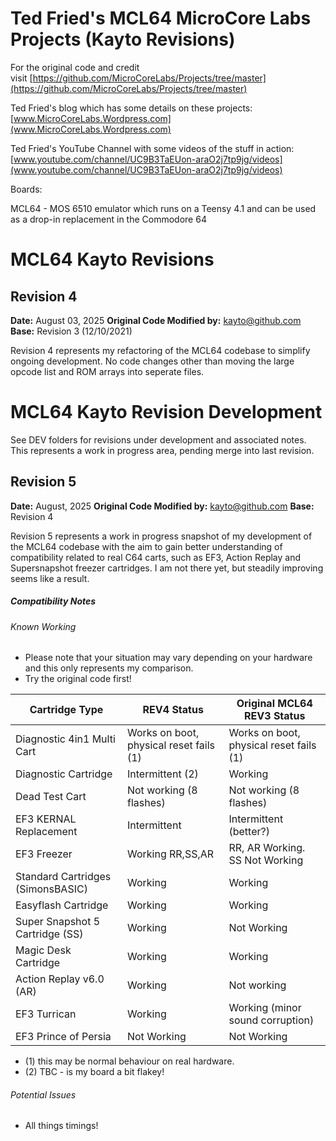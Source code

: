 # Ted Fried's MCL64 MicroCore Labs Projects (Kayto Revisions)

For the original code and credit visit [https://github.com/MicroCoreLabs/Projects/tree/master](https://github.com/MicroCoreLabs/Projects/tree/master)

Ted Fried's blog which has some details on these projects: [www.MicroCoreLabs.Wordpress.com](www.MicroCoreLabs.Wordpress.com)

Ted Fried's YouTube Channel with some videos of the stuff in action: [www.youtube.com/channel/UC9B3TaEUon-araO2j7tp9jg/videos](www.youtube.com/channel/UC9B3TaEUon-araO2j7tp9jg/videos)

Boards:

MCL64 - MOS 6510 emulator which runs on a Teensy 4.1 and can be used as a drop-in replacement in the Commodore 64

# MCL64 Kayto Revisions
## Revision 4
**Date:** August 03, 2025
**Original Code Modified by:** kayto@github.com
**Base:** Revision 3 (12/10/2021)

Revision 4 represents my refactoring of the MCL64 codebase to simplify ongoing development. No code changes other than moving the large opcode list and ROM arrays into seperate files.

# MCL64 Kayto Revision Development

See DEV folders for revisions under development and associated notes. This represents a work in progress area, pending merge into last revision.

## Revision 5

**Date:** August, 2025
**Original Code Modified by:** kayto@github.com
**Base:** Revision 4 

Revision 5 represents a work in progress snapshot of my development of the MCL64 codebase with the aim to gain better understanding of compatibility related to real C64 carts, such as EF3, Action Replay and Supersnapshot freezer cartridges. I am not there yet, but steadily improving seems like a result.

##### Compatibility Notes

###### Known Working

- Please note that your situation may vary depending on your hardware and this only represents my comparison. 
- Try the original code first!


| Cartridge Type | REV4 Status | Original MCL64 REV3 Status |
|----------------|-------------|-------------|
| Diagnostic 4in1 Multi Cart | Works on boot, physical reset fails (1) | Works on boot, physical reset fails (1) |
| Diagnostic Cartridge | Intermittent (2) | Working |
| Dead Test Cart | Not working (8 flashes) | Not working (8 flashes) |
| EF3 KERNAL Replacement | Intermittent | Intermittent (better?) |
| EF3 Freezer | Working RR,SS,AR | RR, AR Working.   SS Not Working |
| Standard Cartridges (SimonsBASIC) | Working | Working |
| Easyflash Cartridge | Working | Working |
| Super Snapshot 5 Cartridge (SS) | Working | Not Working |
| Magic Desk Cartridge | Working | Working |
| Action Replay v6.0 (AR) | Working | Not working |
| EF3 Turrican | Working | Working (minor sound corruption)
| EF3 Prince of Persia | Not Working | Not Working |


* (1) this may be normal behaviour on real hardware.
* (2) TBC - is my board a bit flakey!

###### Potential Issues

* All things timings!
